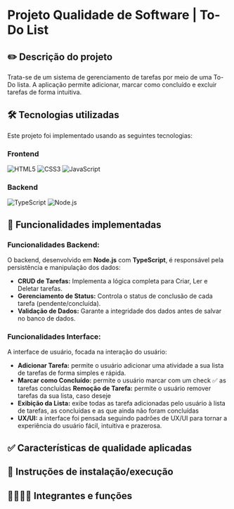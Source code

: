 # Projeto Qualidade de Software | To-Do List

## ✏️ Descrição do projeto
Trata-se de um sistema de gerenciamento de tarefas por meio de uma To-Do lista. A aplicação permite adicionar, marcar como concluído e  excluir tarefas de forma intuitiva. 

## 🛠️ Tecnologias utilizadas
Este projeto foi implementado usando as seguintes tecnologias: 

### Frontend
![HTML5](https://img.shields.io/badge/HTML5-E34F26?style=for-the-badge&logo=html5&logoColor=white)
![CSS3](https://img.shields.io/badge/CSS3-1572B6?style=for-the-badge&logo=css3&logoColor=white)
![JavaScript](https://img.shields.io/badge/JavaScript-F7DF1E?style=for-the-badge&logo=javascript&logoColor=black)

### Backend
![TypeScript](https://img.shields.io/badge/TypeScript-007ACC?style=for-the-badge&logo=typescript&logoColor=white)
![Node.js](https://img.shields.io/badge/Node.js-339933?style=for-the-badge&logo=node.js&logoColor=white)

## 🎯 Funcionalidades implementadas

### Funcionalidades Backend: 
O backend, desenvolvido em **Node.js** com **TypeScript**, é responsável pela persistência e manipulação dos dados:

- **CRUD de Tarefas:** Implementa a lógica completa para Criar, Ler e Deletar tarefas.
- **Gerenciamento de Status:** Controla o status de conclusão de cada tarefa (pendente/concluída).
- **Validação de Dados:** Garante a integridade dos dados antes de salvar no banco de dados.

### Funcionalidades Interface: 
A interface de usuário, focada na interação do usuário:

- **Adicionar Tarefa:** permite o usuário adicionar uma atividade a sua lista de tarefas de forma simples e rápida.
- **Marcar como Concluído:** permite o usuário marcar com um check ✅ as tarefas concluídas
**Remoção de Tarefa:** permite o usuário remover tarefas da sua lista, caso deseje
- **Exibição da Lista:** exibe todas as tarefa adicionadas pelo usuário à lista de tarefas, as concluídas e as que ainda não foram concluídas
- **UX/UI:** a interface foi pensada seguindo padrões de UX/UI para tornar a experiência do usuário fácil, intuitiva e prazerosa.

## ✅ Características de qualidade aplicadas
## 🚀 Instruções de instalação/execução
## 👩‍💻🧑‍💻 Integrantes e funções
